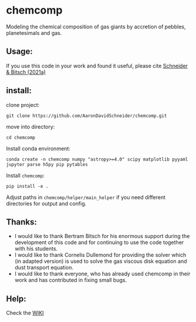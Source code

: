 # chemcomp
Modeling the chemical composition of gas giants by accretion of pebbles, planetesimals and gas.

## Usage:
If you use this code in your work and found it useful, please cite [Schneider & Bitsch (2021a)](https://ui.adsabs.harvard.edu/abs/2021A&A...654A..71S)

## install:
clone project:

`git clone https://github.com/AaronDavidSchneider/chemcomp.git`

move into directory:

`cd chemcomp`

Install conda environment:

`conda create -n chemcomp numpy "astropy>=4.0" scipy matplotlib pyyaml jupyter parse h5py pip pytables`

Install `chemcomp`:

`pip install -e .`

Adjust paths in `chemcomp/helper/main_helper` if you need different directories for output and config.

## Thanks:
- I would like to thank Bertram Bitsch for his enormous support during the development of this code and for continuing to use the code together with his students.
- I would like to thank Cornelis Dullemond for providing the solver which (in adapted version) is used to solve the gas viscous disk equation and dust transport equation.
- I would like to thank everyone, who has already used chemcomp in their work and has contributed in fixing small bugs.

## Help:
Check the [WIKI](https://chemcomp.readthedocs.io/en/latest/ "wiki")

